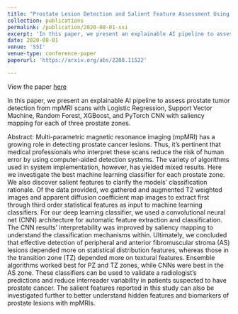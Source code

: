 ```yaml
---
title: "Prostate Lesion Detection and Salient Feature Assessment Using Zone-Based Classifiers"
collection: publications
permalink: /publication/2020-08-01-ssi
excerpt: 'In this paper, we present an explainable AI pipeline to assess prostate tumor detection from mpMRI scans.'
date: 2020-08-01
venue: 'SSI'
venue-type: conference-paper
paperurl: 'https://arxiv.org/abs/2208.11522'

---
```


View the paper [here](https://arxiv.org/abs/2208.11522)

In this paper, we present an explainable AI pipeline to assess prostate tumor detection from mpMRI scans with Logistic Regression, Support Vector Machine, Random Forest, XGBoost, and PyTorch CNN with saliency mapping for each of three prostate zones. 

Abstract: Multi-parametric magnetic resonance imaging (mpMRI) has a growing role in detecting prostate cancer lesions. Thus, it’s pertinent that medical professionals who interpret these scans reduce the risk of human error by using computer-aided detection systems. The variety of algorithms used in system implementation, however, has yielded mixed results. Here we investigate the best machine learning classifier for each prostate zone. We also discover salient features to clarify the models’ classification rationale. Of the data provided, we gathered and augmented T2 weighted images and apparent diffusion coefficient map images to extract first through third order statistical features as input to machine learning classifiers. For our deep learning classifier, we used a convolutional neural net (CNN) architecture for automatic feature extraction and classification. The CNN results’ interpretability was improved by saliency mapping to understand the classification mechanisms within. Ultimately, we concluded that effective detection of peripheral and anterior
fibromuscular stroma (AS) lesions depended more on statistical distribution features, whereas those in the transition zone (TZ) depended more on textural features. Ensemble algorithms worked best for PZ and TZ zones, while CNNs were best in the AS zone. These classifiers can be used to validate a radiologist’s predictions and reduce interreader variability in patients suspected to have prostate cancer. The salient features reported in this study can also be investigated further to better understand hidden features and biomarkers of prostate lesions with mpMRIs.
